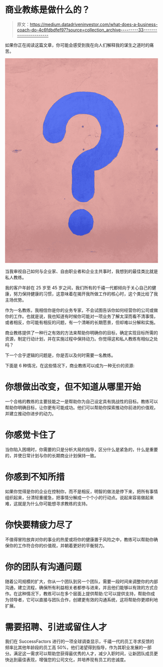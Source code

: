 # 商业教练是做什么的？

> 原文：<https://medium.datadriveninvestor.com/what-does-a-business-coach-do-4c6fdbdfef97?source=collection_archive---------33----------------------->

如果你正在阅读这篇文章，你可能会感受到我在向人们解释我的谋生之道时的痛苦。

![](img/573fd3cf6767a11ba9e5e649196c4a16.png)

当我审视自己如何与企业家、自由职业者和企业主共事时，我想到的最佳类比就是私人教练。

我的客户年龄在 25 岁至 45 岁之间，我们所有的千禧一代都倾向于关心自己的健康，努力保持健康的习惯，这意味着在揭开我所做工作的核心时，这个类比给了我主场优势。

作为一名教练，我相信你是你的业务专家，不会试图告诉你如何经营你的公司或做你的工作。也就是说，我也知道有时候你可能对一项业务了解太深而看不清事情，或者相反，你可能有相反的问题，有一个清晰的长期愿景，但却难以分解和实施。

商业教练提供了一种行之有效的方法来帮助你明确你的目标，确定实现目标所需的资源，制定行动计划，并在实施过程中保持动力。你觉得这和私人教练有相似之处吗？

下一个合乎逻辑的问题是，你是否以及何时需要一名教练。

下面是 6 种情况，在这些情况下，商业教练可以成为一种无价的资源:

# 你想做出改变，但不知道从哪里开始

一个合格的教练的主要技能之一是帮助你为自己设定具有挑战性的目标。教练可以帮助你明确目标，让你更有可能成功。他们可以帮助你探索推动你前进的价值观，并建立推动你进步的动力。

# 你感觉卡住了

当你陷入困境时，你需要的只是分析大局的指导，区分什么是紧急的，什么是重要的，并使日常计划与你的长期商业计划保持一致。

# 你感到不知所措

如果你觉得是你的企业在控制你，而不是相反，明智的做法是停下来，把所有事情组织起来，分清轻重缓急，把事情分解成一个个小的行动点。说起来容易做起来难，这就是为什么你可能想寻求教练的支持。

# 你快要精疲力尽了

不值得冒险放弃对你的事业的热爱或将你的健康置于风险之中，教练可以帮助你确保你的工作符合你的价值观，并朝着更好的平衡努力。

# 你的团队有沟通问题

随着公司规模的扩大，你从一个团队到另一个团队，需要一段时间来调整你的内部沟通，建立流程，确保所有利益相关者都参与进来，并且他们能够以有效的方式合作。在这种情况下，教练可以在多个层面上提供帮助:它可以提供支持，帮助你成为领导者，它可以直接与团队合作，创建更有效的沟通系统，这将帮助你更顺利地扩展。

# 需要招聘、引进或留住人才

我们在 SuccessFactors 进行的一项全球调查显示，千禧一代的员工寻求反馈的频率比其他年龄段的员工高 50%，他们渴望得到指导，作为其职业发展的一部分。满足这一需求可以帮助您获得最优秀的人才，减少入职时间，让新团队成员更快达到最佳表现，增强您的公司文化，并培养现有员工的忠诚度。